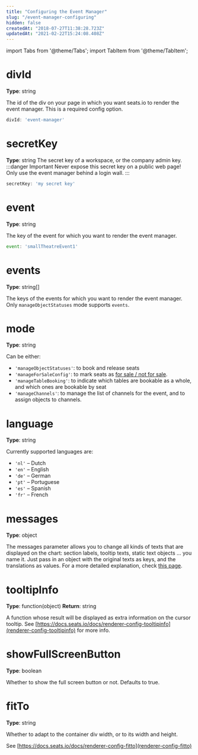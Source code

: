 ```yaml
---
title: "Configuring the Event Manager"
slug: "/event-manager-configuring"
hidden: false
createdAt: "2018-07-27T11:38:28.723Z"
updatedAt: "2021-02-22T15:24:08.408Z"
---
```


import Tabs from '@theme/Tabs';
import TabItem from '@theme/TabItem';

# divId
**Type**: string

The id of the div on your page in which you want seats.io to render the event manager. This is a required config option.

```javascript
divId: 'event-manager'
```

# secretKey
**Type**: string
The secret key of a workspace, or the company admin key.
:::danger Important
Never expose this secret key on a public web page! Only use the event manager behind a login wall.
:::
```javascript
secretKey: 'my secret key'
```

# event
**Type**: string

The key of the event for which you want to render the event manager.

```javascript
event: 'smallTheatreEvent1'
```

# events
**Type**: string[]

The keys of the events for which you want to render the event manager. Only `manageObjectStatuses` mode supports `events`.

# mode
**Type**: string

Can be either:

- `'manageObjectStatuses'`: to book and release seats
- `'manageForSaleConfig'`: to mark seats as [for sale / not for sale](api-for-sale-not-for-sale).
- `'manageTableBooking'`: to indicate which tables are bookable as a whole, and which ones are bookable by seat
- `'manageChannels'`: to manage the list of channels for the event, and to assign objects to channels. 

# language
**Type**: string

Currently supported languages are:
- `'nl'` – Dutch
- `'en'` – English
- `'de'` – German
- `'pt'` – Portuguese
- `'es'` – Spanish
- `'fr'` – French

# messages
**Type**: object

The messages parameter allows you to change all kinds of texts that are displayed on the chart: section labels, tooltip texts, static text objects ... you name it.
Just pass in an object with the original texts as keys, and the translations as values.
For a more detailed explanation, check [this page](http://support.seats.io/integrating-seats-io/multi-language-i18n-support).

# tooltipInfo
**Type**: function(object)
**Return**: string

A function whose result will be displayed as extra information on the cursor tooltip.
See [https://docs.seats.io/docs/renderer-config-tooltipinfo](renderer-config-tooltipinfo) for more info.

# showFullScreenButton
**Type**: boolean

Whether to show the full screen button or not. Defaults to true.

# fitTo
**Type**: string

Whether to adapt to the container div width, or to its width and height.

See [https://docs.seats.io/docs/renderer-config-fitto](renderer-config-fitto)
